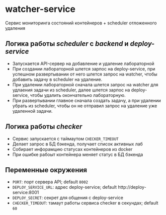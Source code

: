 # watcher-service
Сервис мониторинга состояний контейнеров + scheduler отложенного удаления


## Логика работы _scheduler_ с _backend_ и _deploy-service_
- Запускается API-сервер на добавление и удаление лабораторной
- При создании лабораторной шлется зарпос на deploy-service, при успешном развертывании от него 
шлется запрос на watcher, чтобы добавить задачу в scheduler на удаление.
- При удалении лабораторной сначала шлется запрос на watcher для удлаения задачи из scheduler, 
далее шлется зарпос на deploy-service, чтобы удалить окончательно лабораторную.
- При развертывании главное сначала создать задачу, а при удалении убрать из scheduler, 
чтобы он не отправил запрос на удаление уже удаленной задачи.


## Логика работы _checker_
- Сервис запускается с таймаутом `CHECKER_TIMEOUT`
- Делает запрос в БД бэкенда, получает список активных лаб
- Собирает инфорамцию  статусах контейнеров из docker 
- При ошибке рабоыт контейнера меняет статус в БД бэкенда


## Переменные окружения
- `PORT`: порт сервера API; default `8002`
- `DEPLOY_SERVICE_URL`: адрес deploy-service; default http://deploy-service:8001
- `DEPLOY_SECRET`: секрет для общения с deploy-service
- `CHECKER_TIMEOUT`: тамаут работы сервиса checker в секундах; default `60`
